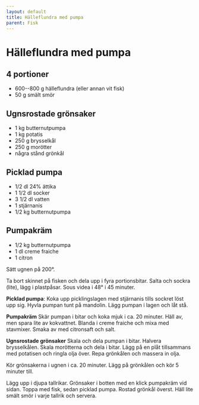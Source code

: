```yaml
---
layout: default
title: Hälleflundra med pumpa
parent: Fisk
---
```

# Hälleflundra med pumpa

## 4 portioner


- 600--800 g hälleflundra (eller annan vit fisk)
- 50 g smält smör

## Ugnsrostade grönsaker

- 1 kg butternutpumpa
- 1 kg potatis
- 250 g brysselkål
- 250 g morötter
- några stånd grönkål
  
## Picklad pumpa

- 1/2 dl 24% ättika
- 1 1/2 dl socker
- 3 1/2 dl vatten
- 1 stjärnanis
- 1/2 kg butternutpumpa

## Pumpakräm

- 1/2 kg butternutpumpa
- 1 dl creme fraiche
- 1 citron


Sätt ugnen på 200°.

Ta bort skinnet på fisken och dela upp i fyra portionsbitar. Salta och sockra (lite), lägg
i plastpåsar. Sous videa i 48° i 45 minuter.

**Picklad pumpa**: Koka upp picklingslagen med stjärnanis tills sockret löst upp sig.
Hyvla pumpan tunt på mandolin. Lägg pumpan i lagen och låt stå.

**Pumpakräm** Skär pumpan i bitar och koka mjuk i ca. 20 minuter. Häll av, men spara lite
av kokvattnet. Blanda i creme fraiche och mixa med stavmixer. Smaka av med citronsaft och
salt.

**Ugnsrostade grönsaker** Skala och dela pumpan i bitar. Halvera brysselkålen. Skala
morötterna och dela i bitar. Lägg på en plåt tillsammans med potatisen och ringla olja
över. Repa grönkålen och massera in olja.

Kör grönsakerna i ugnen i ca. 20 minuter. Lägg på grönkålen och kör 5 minuter till.

Lägg upp i djupa tallrikar. Grönsaker i botten med en klick pumpakräm vid sidan. Toppa
med fisk, sedan picklad pumpa. Rostad grönkål överst. Häll lite smält smör i varje tallrik
och servera.